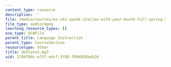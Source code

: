 ```yaml
---
content_type: resource
description: ''
file: /media/courses/es-s41-speak-italian-with-your-mouth-full-spring-2012/1f84fb8ce75fedcf3f88f094026beb2d_dettato2.mp3
file_type: audio/mpeg
learning_resource_types: []
ocw_type: OCWFile
parent_title: Language Instruction
parent_type: CourseSection
resourcetype: Other
title: dettato2.mp3
uid: 1f84fb8c-e75f-edcf-3f88-f094026beb2d
---
```

